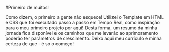 #Primeiro de muitos! 

Como dizem, o primeiro a gente não esquece!
Utilizei o Template em HTML e CSS que foi executado passo a passo em Tempo Real, como inspiração para o meu primeiro projeto por aqui!
Desta forma, um resumo da minha jornada fica disponível e os caminhos que me levarão ao aprimoramento poderão ter parâmetros de crescimento.
Deixo aqui meu currículo e minha certeza de que - é só o começo!
